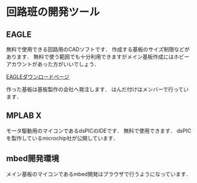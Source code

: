 # 回路班の開発ツール

## EAGLE

無料で使用できる回路用のCADソフトです．
作成する基板のサイズ制限などがあります．
無料で使う範囲でも十分利用できますがメイン基板作成にはホビーアカウントがあった方がいいでしょう．

[EAGLEダウンロードページ](https://www.autodesk.com/products/eagle/overview)

作った基板は基板製作の会社へ発注します．
はんだ付けはメンバーで行っています．

## MPLAB X

モータ駆動用のマイコンであるdsPICのIDEです．
無料で使用できます．
dsPICを製作しているmicrochip社が公開しています．

## mbed開発環境

メイン基板のマイコンであるmbed開発はブラウザで行うようになっています．
